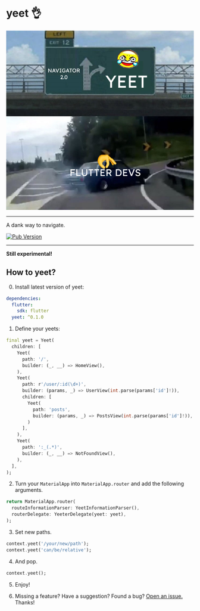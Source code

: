 # yeet 👌


<p align="center">
<img src="https://raw.githubusercontent.com/HosseinYousefi/yeet/master/yeet.png" alt="yeet" />
</p>

---

A dank way to navigate.

[![Pub Version](https://img.shields.io/pub/v/yeet)](https://pub.dev/packages/yeet)

---

**Still experimental!**

## How to yeet?

0. Install latest version of yeet:

```yaml
dependencies:
  flutter:
    sdk: flutter
  yeet: ^0.1.0
```

1. Define your yeets:

```dart
final yeet = Yeet(
  children: [
    Yeet(
      path: '/',
      builder: (_, __) => HomeView(),
    ),
    Yeet(
      path: r'/user/:id(\d+)',
      builder: (params, _) => UserView(int.parse(params['id']!)),
      children: [
        Yeet(
          path: 'posts',
          builder: (params, _) => PostsView(int.parse(params['id']!)),
        )
      ],
    ),
    Yeet(
      path: ':_(.*)',
      builder: (_, __) => NotFoundView(),
    ),
  ],
);
```

2. Turn your `MaterialApp` into `MaterialApp.router` and add the following arguments.

```dart
return MaterialApp.router(
  routeInformationParser: YeetInformationParser(),
  routerDelegate: YeeterDelegate(yeet: yeet),
);
```

3. Set new paths.

```dart
context.yeet('/your/new/path');
context.yeet('can/be/relative');
```

4. And pop.

```dart
context.yeet();
```

5. Enjoy!

6. Missing a feature? Have a suggestion? Found a bug? [Open an issue.](https://github.com/HosseinYousefi/yeet/issues) Thanks!
